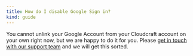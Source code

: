 ```yaml
---
title: How do I disable Google Sign in?
kind: guide
---
```


You cannot unlink your Google Account from your Cloudcraft account on your own right now, but we are happy to do it for you. Please [get in touch with our support team](https://app.cloudcraft.co/support) and we will get this sorted.
